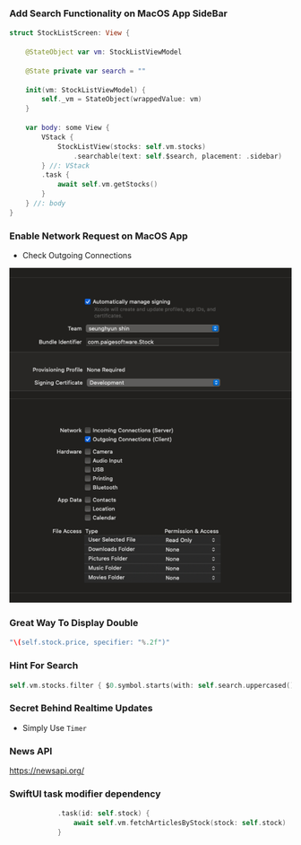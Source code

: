 ### Add Search Functionality on MacOS App SideBar

```swift
struct StockListScreen: View {
    
    @StateObject var vm: StockListViewModel
    
    @State private var search = ""
    
    init(vm: StockListViewModel) {
        self._vm = StateObject(wrappedValue: vm)
    }
    
    var body: some View {
        VStack {
            StockListView(stocks: self.vm.stocks)
                .searchable(text: self.$search, placement: .sidebar)
        } //: VStack
        .task {
            await self.vm.getStocks()
        }
    } //: body
}

```

### Enable Network Request on MacOS App 

- Check Outgoing Connections 

![image](./network.png)


### Great Way To Display Double

```swift
"\(self.stock.price, specifier: "%.2f")"
```

### Hint For Search

```swift
self.vm.stocks.filter { $0.symbol.starts(with: self.search.uppercased()) }
```

### Secret Behind Realtime Updates

- Simply Use `Timer`

### News API

https://newsapi.org/

### SwiftUI task modifier dependency

```swift
            .task(id: self.stock) {
                await self.vm.fetchArticlesByStock(stock: self.stock)
            }
```
